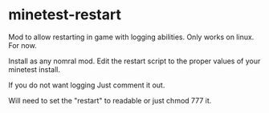minetest-restart
================

Mod to allow restarting in game with logging abilities.  Only works on linux.  For now.





Install as any nomral mod.  Edit the restart script to the proper values of your minetest install.

If you do not want logging  Just comment it out.

Will need to set the "restart" to readable or just chmod 777 it.
